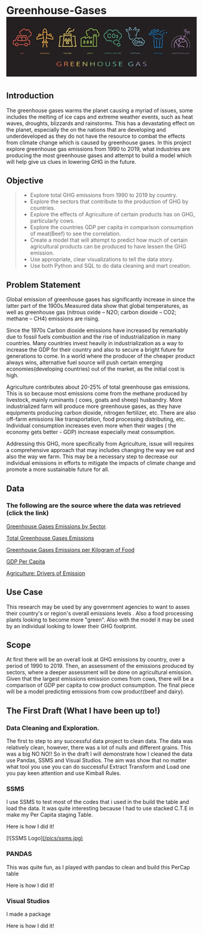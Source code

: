 # Greenhouse-Gases  ![GHG](/pics/GHG.png)
## Introduction
The greenhouse gases warms the planet causing a myriad of issues, some includes the  melting of  ice caps and extreme weather events, such as heat waves, droughts, blizzards and rainstorms.  This has a devastating effect on the planet, especially the on the nations that are developing and underdeveloped as they do not have the resource to combat the effects from climate change which is caused by greenhouse gases. In this project explore greenhouse gas emissions  from 1990 to 2019, what industries  are producing the most greenhouse gases and attempt to build a model which will help give us clues in lowering GHG in the future.  

## Objective 
> * Explore total GHG emissions from 1990 to 2019 by country.
> * Explore the sectors that contribute to the production of GHG by countries. 
> * Explore the effects of Agriculture of certain products has on GHG, particularly cows.
> * Explore the countries GDP per capita  in comparison consumption of meat(Beef) to see the correlation.
> * Create a model that will  attempt to predict how much of certain agricultural products can be produced to have lessen the GHG emission.
> * Use appropriate, clear visualizations to tell the data story. 
> * Use both Python and SQL to do data cleaning and mart creation.

## Problem Statement
Global emission of  greenhouse gases  has significantly increase in since the latter part of the 1900s.Measured data show that global temperatures, as well as greenhouse gas (nitrous oxide – N2O; carbon dioxide – CO2; methane – CH4) emissions are rising. 

Since the 1970s Carbon dioxide emissions have increased by remarkably due to fossil fuels combustion and the rise of industrialization in many countries. Many countries invest heavily in industrialization as a way to increase the GDP for their country and also to secure a bright future for generations to come. In a world  where the producer of the cheaper product always wins, alternative fuel source will push certain emerging economies(developing countries) out of the market, as the initial cost is high. 

Agriculture contributes about  20-25% of total greenhouse gas emissions. This is so because most emissions come from the methane produced by livestock,  mainly ruminants ( cows, goats and sheep) husbandry. More industrialized farm will produce more greenhouse gases, as they  have equipments producing carbon dioxide,  nitrogen fertilizer, etc. There are also off-farm emissions like transportation, food processing distributing, etc. Individual consumption increases even more when their wages ( the economy gets better - GDP) increase especially meat consumption. 

Addressing this GHG, more specifically from Agriculture, issue will  requires a comprehensive approach that may  includes changing the way we eat and also the way we farm. This may be a necessary step to decrease our individual emissions  in efforts to  mitigate the impacts of climate change and promote a more sustainable future for all.

## Data 
 ### The following are the source where the data was retrieved (click the link)

[Greenhouse Gases Emissions by Sector](https://ourworldindata.org/grapher/ghg-emissions-by-sector).

[Total Greenhouse Gases Emissions](https://ourworldindata.org/grapher/total-ghg-emissions)

[Greenhouse Gases Emissions per Kilogram of Food](https://ourworldindata.org/grapher/ghg-per-kg-poore)

[GDP Per Capita](https://ourworldindata.org/grapher/gdp-per-capita-worldbank)

[Agriculture: Drivers of Emission](https://www.climatewatchdata.org/sectors/agriculture?emissionType=203&filter=#drivers-of-emissions)

## Use Case 
 This research may be used by any government agencies to want to asses their country's or region's overall emissions levels . Also a food processing plants looking to become more "green". Also with the model it may be used by an individual  looking to lower their GHG footprint.

## Scope 
At first there will be an overall look at  GHG emissions by country, over a period of 1990 to 2019.  Then, an assessment of the emissions produced by sectors, where a deeper assessment will be done on agricultural emission. Given that the largest emissions emission comes from cows, there will be a comparison of GDP  per capita to cow product consumption. The final piece will be a model predicting emissions from cow product(beef and dairy).

## The First Draft (What I have been up to!)
### Data Cleaning and Exploration. 
The first to step to any successful data project to clean data. The data was relatively clean, however, there was a lot of nulls and different grains. This was a big NO NO!!
So in the draft I will demonstrate how I cleaned the data use Pandas, SSMS and Visual Studios. The aim was show that no matter what tool you use you can do successful Extract Transform and Load one you pay keen attention and use Kimball Rules.  

### SSMS
I use SSMS to test most of the codes that i used in the build the table and load the data. It was quite interesting because  I had to use stacked C.T.E in make my Per Capita staging Table. 

Here is how I did it! 

[![SSMS Logo][(/pics/ssms.jpg)](https://github.com/Kadeen121/Greenhouse-Gases/commit/f89d3d8884a606bb0d20621444cbcc6a1cc0e438)

### PANDAS
This was quite fun, as I played with pandas to clean and build this PerCap table 

Here is how I did it!

### Visual Studios
I made a package 

Here is how I did it!



